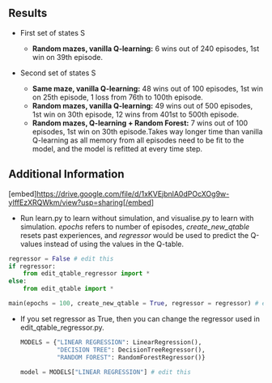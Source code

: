 ## **Res**ults

* First set of states S
  * **Random mazes, vanilla Q-learning:** 6 wins out of 240 episodes, 1st win on 39th episode.

* Second set of states S
  * **Same maze, vanilla Q-learning:** 48 wins out of 100 episodes, 1st win on 25th episode, 1 loss from 76th to 100th episode.
  * **Random mazes, vanilla Q-learning:** 49 wins out of 500 episodes, 1st win on 30th episode, 12 wins from 401st to 500th episode.
  * **Random mazes, Q-learning + Random Forest:** 7 wins out of 100 episodes, 1st win on 30th episode.Takes way longer time than vanilla Q-learning as all memory from all episodes need to be fit to the model, and the model is refitted at every time step.

## **Additional Information**

[embed]https://drive.google.com/file/d/1xKVEjbnlA0dPOcXOg9w-yIffEzXRQWkm/view?usp=sharing[/embed]



* Run learn.py to learn without simulation, and visualise.py to learn with simulation. *epochs* refers to number of episodes, *create_new_qtable* resets past experiences, and *regressor* would be used to predict the Q-values instead of using the values in the Q-table.

```python
regressor = False # edit this
if regressor:
    from edit_qtable_regressor import *
else:
    from edit_qtable import *

main(epochs = 100, create_new_qtable = True, regressor = regressor) # edit this
```

* If you set regressor as True, then you can change the regressor used in edit_qtable_regressor.py.

  ```python
  MODELS = {"LINEAR REGRESSION": LinearRegression(),
            "DECISION TREE": DecisionTreeRegressor(),
            "RANDOM FOREST": RandomForestRegressor()}
  ```

  ```python
  model = MODELS["LINEAR REGRESSION"] # edit this
  ```

  